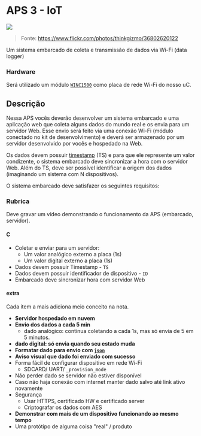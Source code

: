 # APS 3 - IoT

![](https://live.staticflickr.com/4355/36802620122_fe3ca90fca_c.jpg)

> Fonte: https://www.flickr.com/photos/thinkgizmo/36802620122

Um sistema embarcado de coleta e transmissão de dados via Wi-Fi (data logger)

### Hardware

Será utilizado um módulo [`WINC1500`](https://www.microchip.com/wwwproducts/en/ATWINC1500) como placa de rede Wi-Fi do nosso uC. 

## Descrição

Nessa APS vocês deverão desenvolver um sistema embarcado e uma aplicação web que coleta alguns dados do mundo real e os envia para um servidor Web. Esse envio será feito via uma conexão Wi-Fi (módulo conectado no kit de desenvolvimento) e deverá ser armazenado por um servidor desenvolvido por vocês e hospedado na Web.

Os dados devem possuir [timestamp](https://en.wikipedia.org/wiki/Timestamp) (TS) e para que ele represente um valor condizente, o sistema embarcado deve sincronizar a hora com o servidor Web. Além do TS, deve ser possível identificar a origem dos dados (imaginando um sistema com N dispositivos).

O sistema embarcado deve satisfazer os seguintes requisitos:

### Rubrica

Deve gravar um vídeo demonstrando o funcionamento da APS (embarcado, servidor).
 
#### C

- Coletar e enviar para um servidor:
  - Um valor analógico externo a placa (1s)
  - Um valor digital externo a placa (1s)
- Dados devem possuir Timestamp - `TS`
- Dados devem possuir identificador de dispositivo - `ID`
- Embarcado deve sincronizar hora com servidor Web

#### extra

Cada item a mais adiciona meio conceito na nota.

- **Servidor hospedado em nuvem**
- **Envio dos dados a cada 5 min**
  - dado analógico: continua coletando a cada 1s, mas só envia de 5 em 5 minutos.
- **dado digital: só envia quando seu estado muda**
- **Formatar dado para envio com [`json`](https://github.com/zserge/jsmn)**
- **Aviso visual que dado foi enviado com sucesso**
- Forma fácil de configurar dispositivo em rede Wi-Fi
  - SDCARD/ UART/ `_provision_mode`
- Não perder dado se servidor não estiver disponível
- Caso não haja conexão com internet manter dado salvo até link ativo novamente
- Segurança 
  - Usar HTTPS, certificado HW e certificado server
  - Criptografar os dados com AES
- **Demonstrar com mais de um dispositivo funcionando ao mesmo tempo**
- Uma protótipo de alguma coisa "real" / produto
